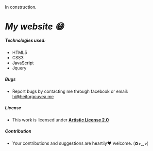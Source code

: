 In construction.
# ***My website :grin:***

##### Technologies used:

- HTML5
- CSS3
- JavaScript
- Jquery

##### Bugs

- Report bugs by contacting me through facebook or email: hi@heitorgouvea.me

##### License

- This work is licensed under [**Artistic License 2.0**](https://github.com/HeitorG/heitorg.github.io/blob/master/LICENSE.md)

##### Contribution

- Your contributions and suggestions are heartily♥ welcome. (✿◕‿◕)
